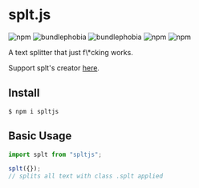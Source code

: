 # splt.js
![npm](https://badgen.net/npm/v/spltjs)
![bundlephobia](https://badgen.net/bundlephobia/min/spltjs)
![bundlephobia](https://badgen.net/bundlephobia/minzip/spltjs)
![npm](https://badgen.net/npm/dependents/spltjs)
![npm](https://badgen.net/npm/dw/spltjs)

<p>A text splitter that just f\*cking works.</p>
<p>Support splt's creator <a href="https://www.buymeacoffee.com/loganliffick">here</a>.</p>

## Install

```
$ npm i spltjs
```

## Basic Usage

```js
import splt from "spltjs";

splt({});
// splits all text with class .splt applied
```
